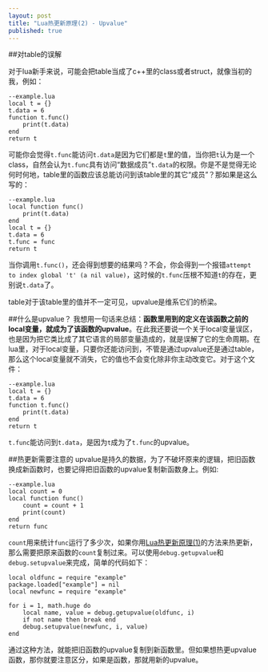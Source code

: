 ```yaml
---
layout: post
title: "Lua热更新原理(2) - Upvalue"
published: true
---
```



##对table的误解

对于lua新手来说，可能会把table当成了c++里的class或者struct，就像当初的我，例如：

	--example.lua
	local t = {}
	t.data = 6
	function t.func()
		print(t.data)
	end
	return t

可能你会觉得`t.func`能访问`t.data`是因为它们都是`t`里的值，当你把`t`认为是一个class，自然会认为`t.func`具有访问“数据成员”`t.data`的权限。你是不是觉得无论何时何地，table里的函数应该总能访问到该table里的其它“成员”？那如果是这么写的：

	--example.lua
	local function func()
		print(t.data)
	end
    local t = {}
	t.data = 6
	t.func = func
	return t

当你调用`t.func()`，还会得到想要的结果吗？不会，你会得到一个报错`attempt to index global 't' (a nil value)`，这时候的`t.func`压根不知道`t`的存在，更别说`t.data`了。

table对于该table里的值并不一定可见，upvalue是维系它们的桥梁。

##什么是upvalue？
我想用一句话来总结：**函数里用到的定义在该函数之前的local变量，就成为了该函数的upvalue**。在此我还要说一个关于local变量误区，也是因为把它类比成了其它语言的局部变量造成的，就是误解了它的生命周期。在lua里，对于local变量，只要你还能访问到，不管是通过upvalue还是通过table，那么这个local变量就不消失，它的值也不会变化除非你主动改变它。对于这个文件：

	--example.lua
	local t = {}
	t.data = 6
	function t.func()
		print(t.data)
	end
	return t

`t.func`能访问到`t.data`，是因为`t`成为了`t.func`的upvalue。

##热更新需要注意的
upvalue是持久的数据，为了不破坏原来的逻辑，把旧函数换成新函数时，也要记得把旧函数的upvalue复制新函数身上。例如:

	--example.lua
	local count = 0
	local function func()
		count = count + 1
		print(count)
	end
	return func

`count`用来统计`func`运行了多少次，如果你用[Lua热更新原理(1)](http://asqbtcupid.github.io/luahotupdate1-require/)的方法来热更新，那么需要把原来函数的`count`复制过来。可以使用`debug.getupvalue`和`debug.setupvalue`来完成，简单的代码如下：

	local oldfunc = require "example"
	package.loaded["example"] = nil
	local newfunc = require "example"

	for i = 1, math.huge do
		local name, value = debug.getupvalue(oldfunc, i)
		if not name then break end
		debug.setupvalue(newfunc, i, value)
	end

通过这种方法，就能把旧函数的upvalue复制到新函数里。但如果想热更upvalue函数，那你就要注意区分，如果是函数，那就用新的upvalue。

